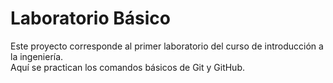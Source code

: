 # Laboratorio Básico

Este proyecto corresponde al primer laboratorio del curso de introducción a la ingeniería.  
Aquí se practican los comandos básicos de Git y GitHub.
